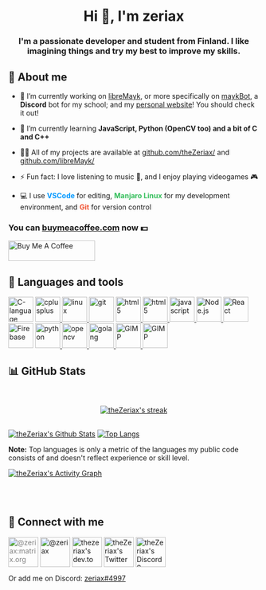 <h1 align="center">Hi 👋, I'm zeriax</h1>
<h3 align="center">I'm a passionate developer and student from Finland. I like imagining things and try my best to improve my skills.</h3>

## 🙈 About me

- 🔭 I’m currently working on [libreMayk](https://github.com/libremayk/), or more specifically on [maykBot](https://github.com/libremayk/), a **Discord** bot for my school; and my [personal website](https://zeriax.com)! You should check it out!

- 🌱 I’m currently learning **JavaScript, Python (OpenCV too) and a bit of C and C++**

- 👨‍💻 All of my projects are available at [github.com/theZeriax/](https://github.com/theZeriax/) and [github.com/libreMayk/](https://github.com/libreMayk/)

- ⚡ Fun fact: I love listening to music 🎵, and I enjoy playing videogames 🎮
  
- <p>💻 I use <b style="color: #0098FF;">VSCode</b> for editing, <b style="color: #34be5b;">Manjaro Linux</b> for my development environment, and <b style="color: #f1502f;">Git</b> for version control</p>

### You can **[buymeacoffee.com](https://buymeacoffee.com/zeriax)** now 💵

<a href="https://www.buymeacoffee.com/zeriax" target="_blank"><img src="https://cdn.buymeacoffee.com/buttons/default-red.png" alt="Buy Me A Coffee" height="41" width="174"></a>

## 🔧 Languages and tools

<p align="left">
    <a href="https://www.cprogramming.com/" target="_blank" rel="noreferrer"><img src="https://img.icons8.com/color/400/000000/c-programming.png" alt="C-language" width="50" height="50"/></a>
    <a href="https://www.w3schools.com/cpp/" target="_blank" rel="noreferrer"> <img src="https://img.icons8.com/color/400/000000/c-plus-plus-logo.png" alt="cplusplus" width="50" height="50"/> </a>
    <a href="https://www.linux.org/" target="_blank" rel="noreferrer"> <img src="https://img.icons8.com/color/400/000000/linux--v1.png" alt="linux" width="50" height="50"/> </a>
    <a href="https://git-scm.com/" target="_blank" rel="noreferrer"> <img src="https://img.icons8.com/color/400/000000/git.png" alt="git" width="50" height="50"/></a>
    <a href="https://www.w3.org/html/" target="_blank" rel="noreferrer"> <img src="https://img.icons8.com/color/100/000000/html-5.png" alt="html5" width="50" height="50"/> </a>
    <a href="https://www.w3.org/css/" target="_blank" rel="noreferrer"> <img src="https://img.icons8.com/color/100/000000/css3.png" alt="html5" width="50" height="50"/> </a>
    <a href="https://developer.mozilla.org/en-US/docs/Web/JavaScript" target="_blank" rel="noreferrer"> <img src="https://img.icons8.com/color/400/000000/javascript.png" alt="javascript" width="50" height="50"/> </a>
    <a href="https://nodejs.org" target="_blank" rel="noreferrer"> <img src="https://img.icons8.com/color/400/000000/nodejs.png" alt="Node.js" width="50" height="50"/> </a>
    <a href="https://reactjs.org/" target="_blank" rel="noreferrer"> <img src="https://img.icons8.com/color/400/000000/react-native.png" alt="React" width="50" height="50"/></a>
    <a href="https://firebase.google.com/" target="_blank" rel="noreferrer"> <img src="https://img.icons8.com/color/400/000000/firebase.png" alt="Firebase" width="50" height="50"/></a>
    <a href="https://www.python.org" target="_blank" rel="noreferrer"> <img src="https://img.icons8.com/color/400/000000/python.png" alt="python" width="50" height="50"/> </a>
    <a href="https://opencv.org/" target="_blank" rel="noreferrer"> <img src="https://img.icons8.com/color/400/000000/opencv.png" alt="opencv" width="50" height="50"/> </a>
    <a href="https://www.go.dev/" target="_blank" rel="noreferrer"> <img src="https://img.icons8.com/color/400/000000/golang.png" alt="golang" width="50" height="50"/> </a>
    <a href="https://www.gimp.org/" target="_blank" rel="noreferrer"> <img src="https://img.icons8.com/color/400/000000/gimp.png" alt="GIMP" width="50" height="50"/> </a>
    <a href="https://code.visualstudio.com/" target="_blank" rel="noreferrer"> <img src="https://img.icons8.com/color/400/000000/visual-studio-code-2019.png" alt="GIMP" width="50" height="50"/> </a>
</p>

## 📊 GitHub Stats

<br />
<p align="center">
    <a href="https://github.com/github.com/theZeriax">
        <img title="🔥 Get streak stats for your profile at git.io/streak-stats" alt="theZeriax's streak" src="https://github-readme-streak-stats.herokuapp.com/?user=theZeriax&theme=black-ice&hide_border=true&stroke=0000&background=060A0CD0"/>
    </a>
</p>
<p>
  <br/>
  <a href="https://github.com/theZeriax?tab=repositories"><img alt="theZeriax's Github Stats" src="https://github-readme-stats.vercel.app/api?username=theZeriax&show_icons=true&count_private=true&theme=react&hide_border=true&bg_color=0D1117" /></a>
  <a href="https://github.com/theZeriax?tab=repositories"><img src="https://github-readme-stats.vercel.app/api/top-langs/?username=theZeriax&langs_count=8&theme=react&hide_border=true&bg_color=0D1117" alt="Top Langs"></a>
  <br/>
</p>
  <b>Note:</b> Top languages is only a metric of the languages my public code consists of and doesn't reflect experience or skill level.

<br/>

<a href="https://github.com/theZeriax/"><img alt="theZeriax's Activity Graph" src="https://activity-graph.herokuapp.com/graph?username=theZeriax&bg_color=0D1117&color=5BCDEC&line=5BCDEC&point=FFFFFF&hide_border=true" /></a>

<br/>
<br/>

## 📨 Connect with me

<p align="left">
<a href="https://matrix.to/#/@zeriax:matrix.org" target="_blank"><img align="center" src="https://img.icons8.com/ios-filled/400/dbdbdb/matrix-logo.png" alt="@zeriax:matrix.org" height="60" width="60" style="color: #808080;"/></a>
<a href="https://medium.com/@zeriax" target="_blank"><img align="center" src="https://img.icons8.com/ios-filled/400/dbdbdb/medium-logo.png" alt="@zeriax" height="60" width="60" /></a>
<a href="https://dev.to/thezeriax" target="_blank"><img align="center" src="https://img.icons8.com/windows/400/dbdbdb/dev.png" alt="thezeriax's dev.to" height="60" width="60" /></a>
<a href="https://twitter.com/theZeriax" target="_blank"><img align="center" src="https://img.icons8.com/windows/400/6fe2fc/twitter.png" alt="theZeriax's Twitter" height="60" width="60" /></a>
<a href="https://discord.gg/YM6G79p2U4" target="_blank"><img align="center" src="https://img.icons8.com/material/400/6f90fc/discord-logo--v1.png" alt="theZeriax's Discord Server" height="60" width="60" /></a>

Or add me on Discord:
<a href="https://www.youtube.com/watch?v=dQw4w9WgXcQ" target="_blank">zeriax#4997</a>

</p>
